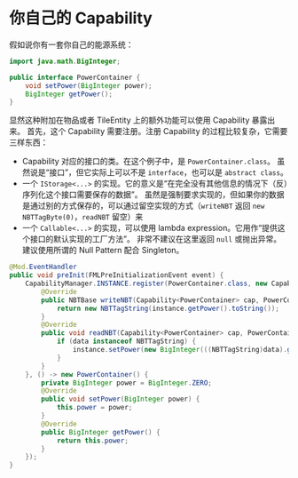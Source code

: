 # 你自己的 Capability

假如说你有一套你自己的能源系统：

```java
import java.math.BigInteger;

public interface PowerContainer {
    void setPower(BigInteger power);
    BigInteger getPower();
}
```

显然这种附加在物品或者 TileEntity 上的额外功能可以使用 Capability 暴露出来。
首先，这个 Capability 需要注册。注册 Capability 的过程比较复杂，它需要三样东西：

  - Capability 对应的接口的类。在这个例子中，是 `PowerContainer.class`。
    虽然说是“接口”，但它实际上可以不是 `interface`，也可以是 `abstract class`。
  - 一个 `IStorage<...>` 的实现。它的意义是“在完全没有其他信息的情况下（反）序列化这个接口需要保存的数据”。
    虽然是强制要求实现的，但如果你的数据是通过别的方式保存的，可以通过留空实现的方式（`writeNBT` 返回 `new NBTTagByte(0)`，`readNBT` 留空）来
  - 一个 `Callable<...>` 的实现，可以使用 lambda expression。它用作“提供这个接口的默认实现的工厂方法”。
    非常不建议在这里返回 `null` 或抛出异常。建议使用所谓的 Null Pattern 配合 Singleton。

```java
@Mod.EventHandler
public void preInit(FMLPreInitializationEvent event) {
    CapabilityManager.INSTANCE.register(PowerContainer.class, new Capability.IStorage<PowerContainer>() {
        @Override
        public NBTBase writeNBT(Capability<PowerContainer> cap, PowerContainer instance, EnumFacing side) {
            return new NBTTagString(instance.getPower().toString());
        }
        @Override
        public void readNBT(Capability<PowerContainer> cap, PowerContainer instance, EnumFacing side, NBTBase data) {
            if (data instanceof NBTTagString) {
                instance.setPower(new BigInteger(((NBTTagString)data).getString()));
            }
        }
    }, () -> new PowerContainer() {
        private BigInteger power = BigInteger.ZERO;
        @Override
        public void setPower(BigInteger power) {
            this.power = power;
        }
        @Override
        public BigInteger getPower() {
            return this.power;
        }
    });
}
```
